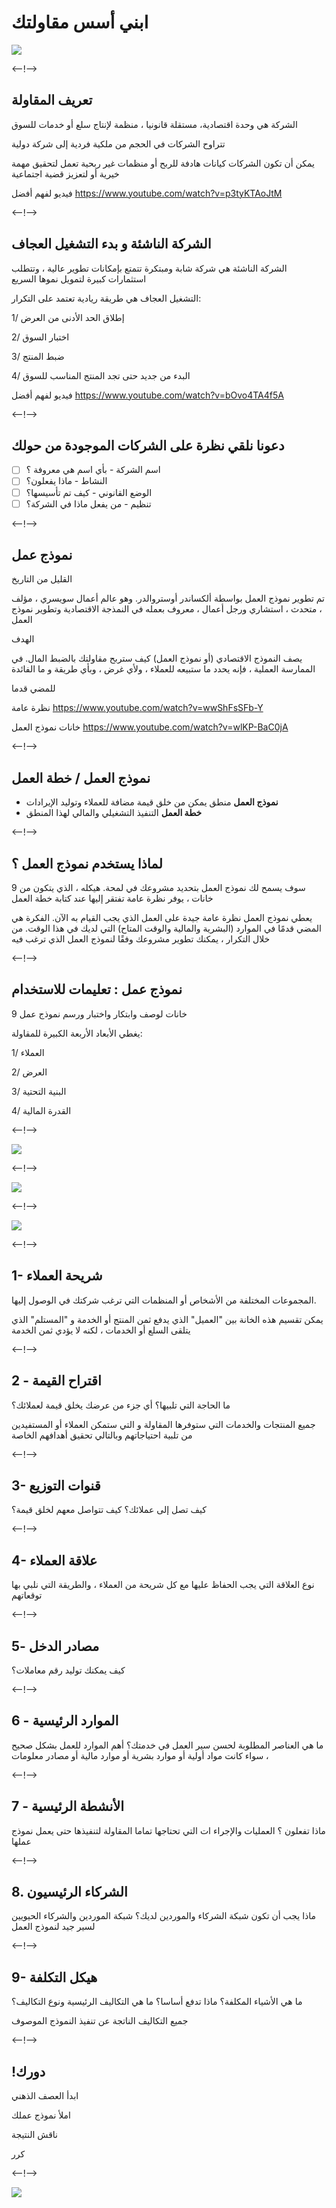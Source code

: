 # ابني أسس مقاولتك


![](http://douar.tech/dt_assets/session-2/slide-1.png)

<--!-->

## تعريف المقاولة

الشركة هي وحدة اقتصادية، مستقلة قانونيا ، منظمة لإنتاج سلع أو خدمات للسوق

تتراوح الشركات في الحجم من ملكية فردية إلى شركة دولية

يمكن أن تكون الشركات كيانات هادفة للربح أو منظمات غير ربحية تعمل لتحقيق مهمة خيرية أو لتعزيز قضية اجتماعية

فيديو لفهم أفضل
https://www.youtube.com/watch?v=p3tyKTAoJtM

<--!-->

## الشركة الناشئة و بدء التشغيل العجاف

الشركة الناشئة هي شركة شابة ومبتكرة تتمتع بإمكانات تطوير عالية ، وتتطلب استثمارات كبيرة لتمويل نموها السريع

التشغيل العجاف هي طريقة ريادية تعتمد على التكرار: 

1/ إطلاق الحد الأدنى من العرض

2/ اختبار السوق

3/ ضبط المنتج

4/ البدء من جديد حتى تجد المنتج المناسب للسوق

فيديو لفهم أفضل
https://www.youtube.com/watch?v=bOvo4TA4f5A

<--!-->

## دعونا نلقي نظرة على الشركات الموجودة من حولك

  - [ ] اسم الشركة -  بأي اسم هي معروفة ؟
  - [ ] النشاط - ماذا يفعلون؟
  - [ ] الوضع القانوني - كيف تم تأسيسها؟
  - [ ] تنظيم - من يفعل ماذا في الشركة؟

<--!-->

## نموذج عمل

 القليل من التاريخ

تم تطوير نموذج العمل بواسطة ألكساندر أوستروالدر. وهو عالم أعمال سويسري ، مؤلف ، متحدث ، استشاري ورجل أعمال ، معروف بعمله في النمذجة الاقتصادية وتطوير نموذج العمل

الهدف

يصف النموذج الاقتصادي (أو نموذج العمل) كيف ستربح مقاولتك بالضبط المال.
في الممارسة العملية ، فإنه يحدد ما ستبيعه للعملاء ، ولأي غرض ، وبأي طريقة و ما الفائدة

للمضي قدما

نظرة عامة 
https://www.youtube.com/watch?v=wwShFsSFb-Y

خانات نموذج العمل
https://www.youtube.com/watch?v=wlKP-BaC0jA

<--!-->

## نموذج العمل / خطة العمل

- **نموذج العمل**
منطق يمكن من خلق قيمة مضافة للعملاء وتوليد الإيرادات
- **خطة العمل**
التنفيذ التشغيلي والمالي لهذا المنطق

<--!-->

## لماذا يستخدم نموذج العمل ؟

سوف يسمح لك نموذج العمل بتحديد مشروعك في لمحة. هيكله ، الذي يتكون من 9 خانات ، يوفر نظرة عامة تفتقر إليها عند كتابة خطة العمل

يعطي نموذج العمل نظرة عامة جيدة على العمل الذي يجب القيام به الآن. الفكرة هي المضي قدمًا في الموارد (البشرية والمالية والوقت المتاح) التي لديك في هذا الوقت. من خلال التكرار ، يمكنك تطوير مشروعك وفقًا لنموذج العمل الذي ترغب فيه

<--!-->

## نموذج عمل : تعليمات للاستخدام

9 خانات لوصف وابتكار واختبار ورسم نموذج عمل

يغطي الأبعاد الأربعة الكبيرة للمقاولة: 

1/ العملاء

2/ العرض 

3/ البنية التحتية

4/ القدرة المالية

<--!-->

![](./assets/BM_ar.png)

<--!-->

![](./assets/Ecolodge_ar.png)

<--!-->

![](./assets/Visit.org_ar.png)

<--!-->

## 1- شريحة العملاء

المجموعات المختلفة من الأشخاص أو المنظمات التي ترغب شركتك في الوصول إليها.

يمكن تقسيم هذه الخانة بين "العميل" الذي يدفع ثمن المنتج أو الخدمة و "المستلم" الذي يتلقى السلع أو الخدمات ، لكنه لا يؤدي ثمن الخدمة

<--!-->

## 2 - اقتراح القيمة

ما الحاجة التي تلبيها؟ أي جزء من عرضك يخلق قيمة لعملائك؟

جميع المنتجات والخدمات التي ستوفرها المقاولة و التي ستمكن العملاء أو المستفيدين من تلبية احتياجاتهم وبالتالي تحقيق أهدافهم الخاصة

<--!-->

## 3- قنوات التوزيع

كيف تصل إلى عملائك؟ كيف تتواصل معهم لخلق قيمة؟

<--!-->

## 4- علاقة العملاء

نوع العلاقة التي يجب الحفاظ عليها مع كل شريحة من العملاء ، والطريقة التي نلبي بها توقعاتهم

<--!-->

## مصادر الدخل -5

كيف يمكنك توليد رقم معاملات؟

<--!-->

## 6 - الموارد الرئيسية

ما هي العناصر المطلوبة لحسن سير العمل في خدمتك؟
أهم الموارد للعمل بشكل صحيح ، سواء كانت مواد أولية أو موارد بشرية أو موارد مالية أو مصادر معلومات

<--!-->

## 7 - الأنشطة الرئيسية

ماذا تفعلون ؟
العمليات والإجراء ات التي تحتاجها تماما المقاولة لتنفيذها حتى يعمل نموذج عملها

<--!-->

## 8. الشركاء الرئيسيون

ماذا يجب أن تكون شبكة الشركاء والموردين لديك؟
شبكة الموردين والشركاء الحيويين لسير جيد لنموذج العمل

<--!-->

## 9- هيكل التكلفة

ما هي الأشياء المكلفة؟ ماذا تدفع أساسا؟ ما هي التكاليف الرئيسية ونوع التكاليف؟

جميع التكاليف الناتجة عن تنفيذ النموذج الموصوف

<--!-->

##  !دورك

ابدأ العصف الذهني

املأ نموذج عملك

ناقش النتيجة

كرر

<--!-->

![](./assets/Votre_BM_ar.png)